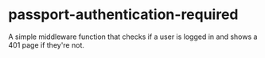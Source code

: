 passport-authentication-required
================================

A simple middleware function that checks if a user is logged in and shows a 401 page if they're not.